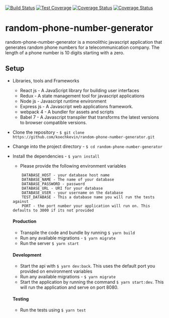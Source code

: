 [![Build Status](https://travis-ci.org/koechkevin/random-phone-number-generator.svg?branch=master)](https://travis-ci.org/koechkevin/random-phone-number-generator)
[![Test Coverage](https://api.codeclimate.com/v1/badges/7fad5f0692fa7b69c26b/test_coverage)](https://codeclimate.com/github/koechkevin/random-phone-number-generator/test_coverage)
[![Coverage Status](https://coveralls.io/repos/github/koechkevin/random-phone-number-generator/badge.png?branch=master)](https://coveralls.io/github/koechkevin/random-phone-number-generator?branch=master)
[![Coverage Status](https://coveralls.io/repos/github/koechkevin/random-phone-number-generator/badge.svg?branch=master)](https://coveralls.io/github/koechkevin/random-phone-number-generator?branch=master)

# random-phone-number-generator
random-phone-number-generator is a monolithic javascript application that generates random phone numbers for a telecommunication company. The length of a phone number is 10 digits starting with a zero.

## Setup
 - Libraries, tools and Frameworks
    - React js - A JavaScript library for building user interfaces
    - Redux - A state management tool for javascript applications
    - Node js - Javascript runtime environment
    - Express js - A Javascript web applications framework.
    - webpack 4 - A bundler for assets and scripts
    - Babel 7 - A Javascript transpiler that transforms the latest versions to browser compatible versions.
- Clone the repository - `$ git clone https://github.com/koechkevin/random-phone-number-generator.git` 
- Change into the project directory - `$ cd random-phone-number-generator`
- Install the dependencies - `$ yarn install`
    - Please provide the following environment variables
    
    ```
        DATABASE_HOST - your database host name
        DATABASE_NAME - The name of your database
        DATABASE_PASSWORD - password
        DATABASE_URL - URI for your database
        DATABASE_USER - your username on the database
        TEST_DATABASE - This a database name you will run the tests against
        PORT - the port number your application will run on. This defaults to 3000 if its not provided
    ```
    
  #### Production
    - Transpile the code and bundle by running `$ yarn build`
    - Run any available migrations - `$ yarn migrate`
    - Run the server `$ yarn start`

  #### Development
     - Start the api with `$ yarn dev:back`. This uses the default port you provided on environment variables
     - Run any available migrations - `$ yarn migrate`
     - Start the application by running the command `$ yarn start:dev`. This will run the application and serve on port 8080.
     
  #### Testing
    - Run the tests using `$ yarn test`
     
